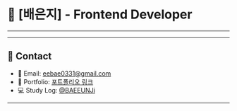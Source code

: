 # 🌟 [배은지] - Frontend Developer

---


---

## 📌 Contact
- 📧 Email: eebae0331@gmail.com
- 🔗 Portfolio: [포트폴리오 링크](https://example.com)
- 💻 Study Log: [@BAEEUNJi](https://qormafuf.tistory.com/)

---
